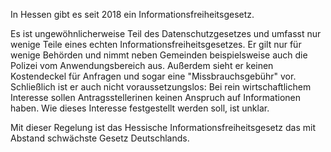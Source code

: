 In Hessen gibt es seit 2018 ein Informationsfreiheitsgesetz.

Es ist ungewöhnlicherweise Teil des Datenschutzgesetzes und umfasst
nur wenige Teile eines echten Informationsfreiheitsgesetzes.
Er gilt nur für wenige Behörden und nimmt neben Gemeinden
beispielsweise auch die Polizei vom Anwendungsbereich aus.
Außerdem sieht er keinen Kostendeckel für Anfragen und sogar
eine "Missbrauchsgebühr" vor. Schließlich ist er auch nicht
voraussetzungslos: Bei rein wirtschaftlichem Interesse sollen
Antragsstellerinen keinen Anspruch auf Informationen haben.
Wie dieses Interesse festgestellt werden soll, ist unklar.

Mit dieser Regelung ist das Hessische Informationsfreiheitsgesetz
das mit Abstand schwächste Gesetz Deutschlands.
